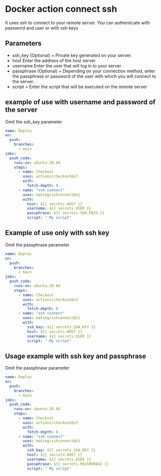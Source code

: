 # Docker action connect ssh 
It uses ssh to connect to your remote server.
You can authenticate with password and user or with ssh keys

## Parameters

- ssh_key (Optional) = Private key generated on your server.
- host Enter the address of the host server
- username Enter the user that will log in to your server
- passphrase (Optional) = Depending on your connection method, enter the passphrase or password of the user with which you will connect to the server.
- script = Enter the script that will be executed on the remote server


## example of use with username and password of the server
Omit the ssh_key parameter

```yaml
name: Deploy
on: 
  push:
    branches:
      - main
jobs:
  push_code:
    runs-on: ubuntu-20.04
    steps:
      - name: Checkout
        uses: actions/checkout@v3
        with: 
          fetch-depth: 0
      - name: "ssh connect"
        uses: matieg/sshconnect@v1
        with:
          host: ${{ secrets.HOST }} 
          username: ${{ secrets.USER }} 
          passphrase: ${{ secrets.SSH_PASS }} 
          script: " My script"
```

## Example of use only with ssh key
Omit the passphrase parameter

```yaml
name: Deploy
on: 
  push:
    branches:
      - main
jobs:
  push_code:
    runs-on: ubuntu-20.04
    steps:
      - name: Checkout
        uses: actions/checkout@v3
        with: 
          fetch-depth: 0
      - name: "ssh connect"
        uses: matieg/sshconnect@v1
        with:
          ssh_key: ${{ secrets.SSH_KEY }}  
          host: ${{ secrets.HOST }} 
          username: ${{ secrets.USER }} 
          script: " My script"
```

## Usage example with ssh key and passphrase
Omit the passphrase parameter

```yaml
name: Deploy
on: 
  push:
    branches:
      - main
jobs:
  push_code:
    runs-on: ubuntu-20.04
    steps:
      - name: Checkout
        uses: actions/checkout@v3
        with: 
          fetch-depth: 0
      - name: "ssh connect"
        uses: matieg/sshconnect@v1
        with:
          ssh_key: ${{ secrets.SSH_KEY }}  
          host: ${{ secrets.HOST }} 
          username: ${{ secrets.USER }} 
          passphrase: ${{ secrets.PASSPHRASE }} 
          script: " My script"
```